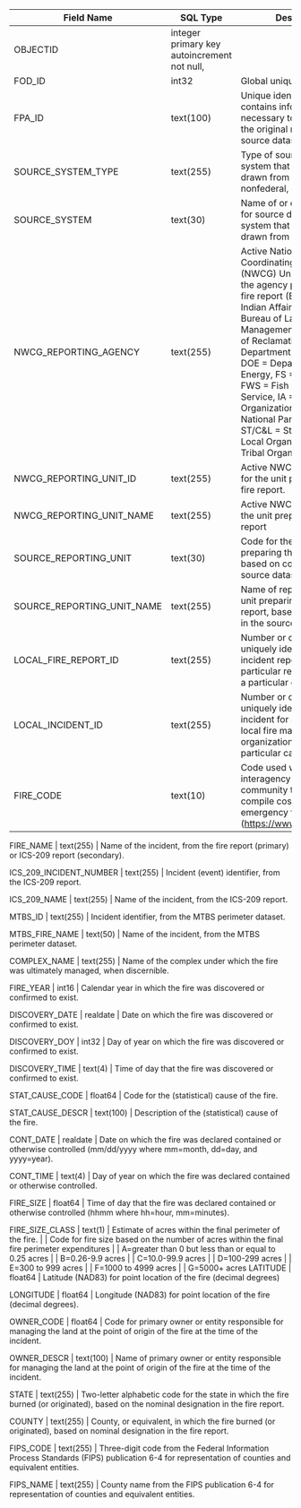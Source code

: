 Field Name                  |  SQL Type       |  Description
----------------------------|-----------------|-------------------------
OBJECTID                    |  integer  primary key   autoincrement  not null,      |
FOD_ID                      |  int32          |  Global unique identifier
FPA_ID                      |  text(100)      |  Unique identifier that contains information necessary to track back to the original record in the source dataset
SOURCE_SYSTEM_TYPE          |  text(255)      |  Type of source database or system that the record was drawn from (federal, nonfederal, or interagency)
SOURCE_SYSTEM               |  text(30)       |  Name of or other identifier for source database or system that the record was drawn from
NWCG_REPORTING_AGENCY       |  text(255)      |  Active National Wildlife Coordinating Group (NWCG)  Unit Identifier for the agency preparing the fire report  (BIA = Bureau of Indian Affairs,  BLM = Bureau of Land Management,  BOR = Bureau of Reclamation,   DOD = Department of Defense,  DOE = Department of Energy,  FS = Forest Service,  FWS = Fish and Wildlife Service,  IA = Interagency Organization,  NPS = National Park Service,  ST/C&L = State, County, or Local Organization  TRIBE = Tribal Organization)
NWCG_REPORTING_UNIT_ID      |  text(255)      |  Active NWCG Unit Identifier for the unit preparing the fire report.
NWCG_REPORTING_UNIT_NAME    |  text(255)      |  Active NWCG Unit Name for the unit preparing the fire report
SOURCE_REPORTING_UNIT       |  text(30)       |  Code for the agency unit preparing the fire report, based on code/name in the source dataset.
SOURCE_REPORTING_UNIT_NAME  |  text(255)      |  Name of reporting agency unit preparing the fire report, based on code/name in the source dataset.
LOCAL_FIRE_REPORT_ID        |  text(255)      |  Number or code that uniquely identifies an incident report for a particular reporting unit and a particular calendar year.
LOCAL_INCIDENT_ID           |  text(255)      |  Number or code that uniquely identifies an incident for a particular local fire management organization within a particular calendar year.
FIRE_CODE                   |  text(10)       |  Code used within the interagency wildland fire community to track and compile cost information for emergency fire suppression (https://www.firecode.gov/).

FIRE_NAME                   |  text(255)      |  Name of the incident, from the fire report (primary) or ICS-209 report (secondary).

ICS_209_INCIDENT_NUMBER     |  text(255)      |  Incident (event) identifier, from the ICS-209 report.

ICS_209_NAME                |  text(255)      |  Name of the incident, from the ICS-209 report.

MTBS_ID                     |  text(255)      |  Incident identifier, from the MTBS perimeter dataset.

MTBS_FIRE_NAME              |  text(50)       |  Name of the incident, from the MTBS perimeter dataset.

COMPLEX_NAME                |  text(255)      |  Name of the complex under which the fire was ultimately managed, when discernible.

FIRE_YEAR                   |  int16          |  Calendar year in which the fire was discovered or confirmed to exist.

DISCOVERY_DATE              |  realdate       |  Date on which the fire was discovered or confirmed to exist.

DISCOVERY_DOY               |  int32          |  Day of year on which the fire was discovered or confirmed to exist.

DISCOVERY_TIME              |  text(4)        |  Time of day that the fire was discovered or confirmed to exist.

STAT_CAUSE_CODE             |  float64        |  Code for the (statistical) cause of the fire.

STAT_CAUSE_DESCR            |  text(100)      |  Description of the (statistical) cause of the fire.

CONT_DATE                   |  realdate       |  Date on which the fire was declared contained or otherwise controlled (mm/dd/yyyy where mm=month, dd=day, and yyyy=year).

CONT_TIME                   |  text(4)        |  Day of year on which the fire was declared contained or otherwise controlled.

FIRE_SIZE                   |  float64        |  Time of day that the fire was declared contained or otherwise controlled (hhmm where hh=hour, mm=minutes).

FIRE_SIZE_CLASS             |  text(1)        |  Estimate of acres within the final perimeter of the fire.
                            |                 |  Code for fire size based on the number of acres within the final fire perimeter expenditures 
                            |                 |  A=greater than 0 but less than or equal to 0.25 acres
                            |                 |  B=0.26-9.9 acres
                            |                 |  C=10.0-99.9 acres
                            |                 |  D=100-299 acres
                            |                 |  E=300 to 999 acres
                            |                 |  F=1000 to 4999 acres
                            |                 |  G=5000+ acres
LATITUDE                    |  float64        |  Latitude (NAD83) for point location of the fire (decimal degrees)

LONGITUDE                   |  float64        |  Longitude (NAD83) for point location of the fire (decimal degrees).

OWNER_CODE                  |  float64        |  Code for primary owner or entity responsible for managing the land at the point of origin of the fire at the time of the incident.

OWNER_DESCR                 |  text(100)      |  Name of primary owner or entity responsible for managing the land at the point of origin of the fire at the time of the incident.

STATE                       |  text(255)      |  Two-letter alphabetic code for the state in which the fire burned (or originated), based on the nominal designation in the fire report.

COUNTY                      |  text(255)      |  County, or equivalent, in which the fire burned (or originated), based on nominal designation in the fire report.

FIPS_CODE                   |  text(255)      |  Three-digit code from the Federal Information Process Standards (FIPS) publication 6-4 for representation of counties and equivalent entities.

FIPS_NAME                   |  text(255)      |  County name from the FIPS publication 6-4 for representation of counties and equivalent entities. 

